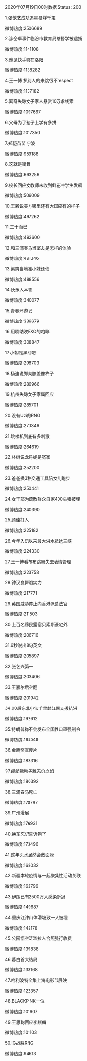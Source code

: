 2020年07月19日00时数据
Status: 200

1.张歆艺成功追星易烊千玺

微博热度:2506689

2.涉仝卓事件临汾市教育局总督学被逮捕

微博热度:1141108

3.豫见快手嗨在洛阳

微博热度:1138282

4.王一博 扒别人的来跳很不respect

微博热度:1137182

5.离奇失踪女子家人悬赏10万求线索

微博热度:1097667

6.父母为了孩子上学有多拼

微博热度:1017350

7.郑恺苗苗 宁波

微博热度:959188

8.这就是街舞

微博热度:663256

9.校长回应女教师未收到鲜花冲学生发飙

微博热度:506009

10.王毅说美方哪里还有大国应有的样子

微博热度:497262

11.三十而已

微博热度:493600

12.和三浦春马当室友是怎样的体验

微博热度:491346

13.梁爽当地推小妹还债

微博热度:488556

14.快乐大本营

微博热度:340077

15.青春环游记

微博热度:336679

16.用唢呐吹EXO的咆哮

微博热度:308847

17.小朝是黑马吧

微博热度:298703

18.杨迪说郑爽膝盖像杵子

微博热度:286966

19.杭州失踪女子家属回应

微博热度:285701

20.没有Uzi的RNG

微博热度:270346

21.跳楼机到底有多刺激

微博热度:264619

22.朴树说龙丹妮是冤家

微博热度:252200

23.爸爸换3种交通工具陪女儿跑步

微博热度:250441

24.女干部为疏散群众自家400头猪被埋

微博热度:240390

25.顾佳打人

微博热度:225182

26.今年入汛以来最大洪水抵达三峡

微博热度:224330

27.王一博看布布跳舞失去表情管理

微博热度:223758

28.钟汉良舞蹈实力

微博热度:217771

29.英国威胁停止向香港派遣法官

微博热度:211503

30.上百名移民露宿贝索斯豪宅外

微博热度:206716

31.6秒说出8句英文

微博热度:205897

32.张艺兴第一

微博热度:203406

33.王嘉尔后空翻

微博热度:201942

34.90后东北小伙千里赴江西支援抗洪

微博热度:192612

35.特朗普称不会发布全国性口罩强制令

微博热度:185549

36.金鹰奖宣传片

微博热度:183316

37.郎朗熊瞎子跳无价之姐

微博热度:180392

38.三浦春马死亡

微博热度:178797

39.广州漫展

微博热度:176931

40.换车忘记告诉狗了

微博热度:173496

41.这年头水居然会敷面膜

微博热度:168032

42.新疆本轮疫情与一起聚集性活动关联

微博热度:162796

43.伊朗已有2500万人感染新冠

微博热度:149687

44.重庆江津山体滑坡致一人被埋

微博热度:142178

45.公园悟空泛滥拉人合照强行收费

微博热度:139838

46.暮白首大结局

微博热度:138168

47.哈利波特全集上海电影节展映

微博热度:122357

48.BLACKPINK一位

微博热度:101607

49.王思聪回应李麒麟

微博热度:101103

50.iG战胜RNG

微博热度:94613

